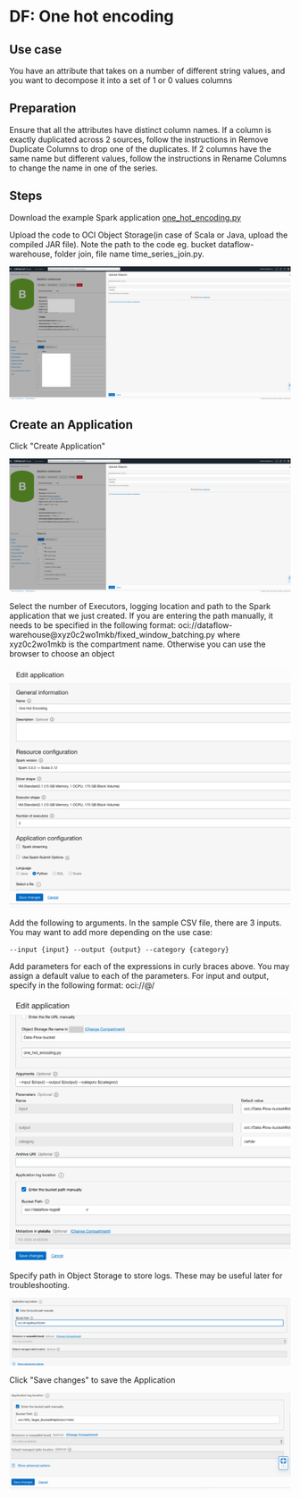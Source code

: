 # DF: One hot encoding

## Use case

You have an attribute that takes on a number of different string values, and you want to decompose it into a set of 1 or 0 values columns

## Preparation

Ensure that all the attributes have distinct column names. If a column is exactly duplicated across 2 sources, follow the instructions in Remove Duplicate Columns to drop one of the duplicates.
If 2 columns have the same name but different values, follow the instructions in Rename Columns to change the name in one of the series.

## Steps

Download the example Spark application [one_hot_encoding.py](./example_code/one_hot_encoding.py)

Upload the code to OCI Object Storage(in case of Scala or Java, upload the compiled JAR file). Note the path to the code eg. bucket dataflow-
warehouse, folder join, file name time_series_join.py.

![image info](./utils/upload_object.png)

## Create an Application

Click "Create Application"

![image info](./utils/TSJ1.png)


Select the number of Executors, logging location and path to the Spark application that we just created. If you are entering the path manually, it needs to
be specified in the following format: oci://dataflow-warehouse@xyz0c2wo1mkb/fixed_window_batching.py where xyz0c2wo1mkb is the compartment
name. Otherwise you can use the browser to choose an object

![image info](./utils/OH1.png)

Add the following to arguments. In the sample CSV file, there are 3 inputs. You may want to add more depending on the use case:

```
--input {input} --output {output} --category {category}
```

Add parameters for each of the expressions in curly braces above. You may assign a default value to each of the parameters.
For input and output, specify in the following format: oci://<bucket name>@<compartment name>/ <path to CSV>

![image info](./utils/OH2.png)


Specify path in Object Storage to store logs. These may be useful later for troubleshooting.

![image info](./utils/TSM5.png)

Click "Save changes" to save the Application

![image info](./utils/TSJ5.png)
